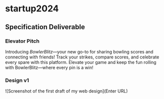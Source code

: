 # startup2024
## Specification Deliverable

### Elevator Pitch 
Introducing _BowlerBlitz_—your new go-to for sharing bowling scores and connecting with friends! Track your strikes, compare scores, and celebrate every spare with this platform. Elevate your game and keep the fun rolling with BowlerBlitz—where every pin is a win!
### Design v1
![Screenshot of the first draft of my web design](Enter URL)

